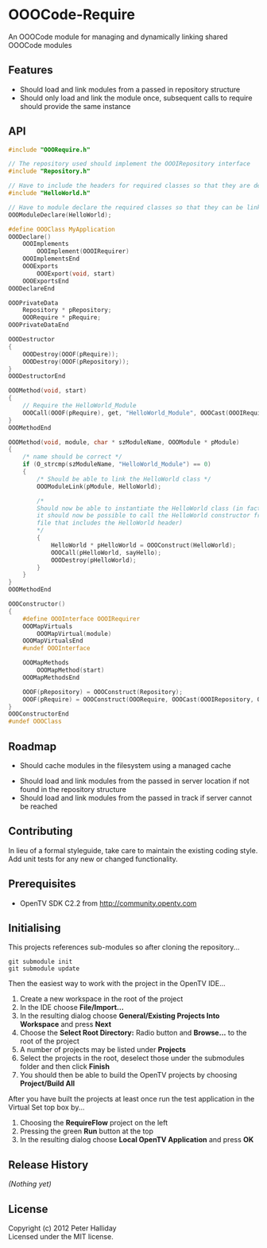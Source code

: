 OOOCode-Require
===============

An OOOCode module for managing and dynamically linking shared OOOCode modules

## Features

- Should load and link modules from a passed in repository structure
- Should only load and link the module once, subsequent calls to require should provide the same instance

## API

```C
#include "OOORequire.h"

// The repository used should implement the OOOIRepository interface
#include "Repository.h"

// Have to include the headers for required classes so that they are defined
#include "HelloWorld.h"

// Have to module declare the required classes so that they can be linked at run time
OOOModuleDeclare(HelloWorld);

#define OOOClass MyApplication
OOODeclare()
	OOOImplements
		OOOImplement(OOOIRequirer)
	OOOImplementsEnd
	OOOExports
		OOOExport(void, start)
	OOOExportsEnd
OOODeclareEnd

OOOPrivateData
	Repository * pRepository;
	OOORequire * pRequire;
OOOPrivateDataEnd

OOODestructor
{
	OOODestroy(OOOF(pRequire));
	OOODestroy(OOOF(pRepository));
}
OOODestructorEnd

OOOMethod(void, start)
{
	// Require the HelloWorld_Module
	OOOCall(OOOF(pRequire), get, "HelloWorld_Module", OOOCast(OOOIRequirer, OOOThis));
}
OOOMethodEnd

OOOMethod(void, module, char * szModuleName, OOOModule * pModule)
{
	/* name should be correct */
	if (O_strcmp(szModuleName, "HelloWorld_Module") == 0)
	{
		/* Should be able to link the HelloWorld class */
		OOOModuleLink(pModule, HelloWorld);

		/* 
		Should now be able to instantiate the HelloWorld class (in fact
		it should now be possible to call the HelloWorld constructor from any
		file that includes the HelloWorld header)
		*/
		{
			HelloWorld * pHelloWorld = OOOConstruct(HelloWorld);
			OOOCall(pHelloWorld, sayHello);
			OOODestroy(pHelloWorld);
		}	
	}
}
OOOMethodEnd

OOOConstructor()
{
	#define OOOInterface OOOIRequirer
	OOOMapVirtuals
		OOOMapVirtual(module)
	OOOMapVirtualsEnd
	#undef OOOInterface

	OOOMapMethods
		OOOMapMethod(start)
	OOOMapMethodsEnd

	OOOF(pRepository) = OOOConstruct(Repository);
	OOOF(pRequire) = OOOConstruct(OOORequire, OOOCast(OOOIRepository, OOOF(pRepository)));
}
OOOConstructorEnd
#undef OOOClass
```

## Roadmap

* Should cache modules in the filesystem using a managed cache
- Should load and link modules from the passed in server location if not found in the repository structure
- Should load and link modules from the passed in track if server cannot be reached

## Contributing

In lieu of a formal styleguide, take care to maintain the existing coding style. Add unit tests for any new or changed functionality.

## Prerequisites

- OpenTV SDK C2.2 from http://community.opentv.com

## Initialising

This projects references sub-modules so after cloning the repository...

```
git submodule init
git submodule update
```

Then the easiest way to work with the project in the OpenTV IDE...

1. Create a new workspace in the root of the project
1. In the IDE choose **File/Import...**
1. In the resulting dialog choose **General/Existing Projects Into Workspace** and press **Next**
1. Choose the **Select Root Directory:** Radio button and **Browse...** to the root of the project
1. A number of projects may be listed under **Projects**
1. Select the projects in the root, deselect those under the submodules folder and then click **Finish**
1. You should then be able to build the OpenTV projects by choosing **Project/Build All**

After you have built the projects at least once run the test application in the Virtual Set top box by...

1. Choosing the **RequireFlow** project on the left
1. Pressing the green **Run** button at the top
1. In the resulting dialog choose **Local OpenTV Application** and press **OK**

## Release History
_(Nothing yet)_

## License
Copyright (c) 2012 Peter Halliday  
Licensed under the MIT license.